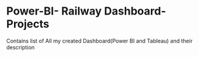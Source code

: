 # Power-BI- Railway Dashboard-Projects
Contains list of All my created Dashboard(Power BI and Tableau) and their description

